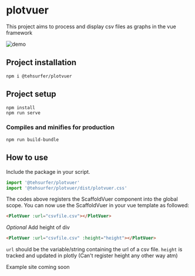 # plotvuer

This project aims to process and display csv files as graphs in the vue framework

![demo](https://user-images.githubusercontent.com/37255664/73617045-a3231e00-467f-11ea-90bd-b1074acd26b3.gif)

## Project installation
```
npm i @tehsurfer/plotvuer
```


## Project setup
```
npm install
npm run serve
```

### Compiles and minifies for production
```
npm run build-bundle
```

## How to use
Include the package in your script.
```javascript
import '@tehsurfer/plotvuer'
import '@tehsurfer/plotvuer/dist/plotvuer.css'
```

The codes above registers the ScaffoldVuer component into the global scope.
You can now use the ScaffoldVuer in your vue template as followed:
```html
<PlotVuer :url="csvfile.csv"></PlotVuer>
```
_Optional_ Add height of div
```html
<PlotVuer :url="csvfile.csv" :height="height"></PlotVuer>
```

`url` should be the variable/string containing the url of a csv file.
`height` is tracked and updated in plotly (Can't register height any other way atm)


Example site coming soon
